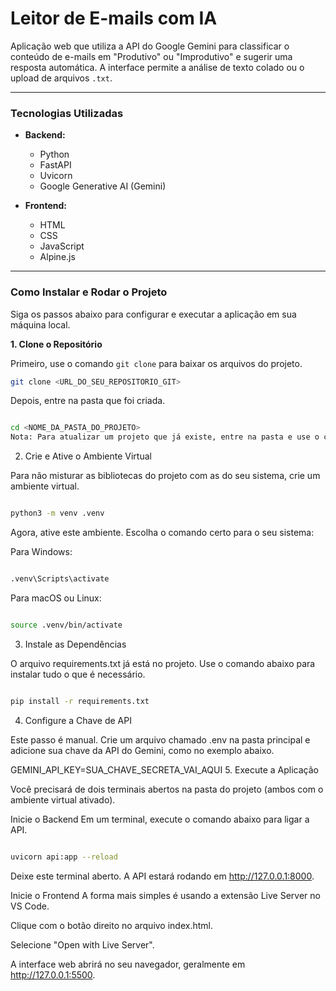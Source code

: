# Leitor de E-mails com IA

Aplicação web que utiliza a API do Google Gemini para classificar o conteúdo de e-mails em "Produtivo" ou "Improdutivo" e sugerir uma resposta automática. A interface permite a análise de texto colado ou o upload de arquivos `.txt`.

---

### Tecnologias Utilizadas

* **Backend:**
    * Python
    * FastAPI
    * Uvicorn
    * Google Generative AI (Gemini)

* **Frontend:**
    * HTML
    * CSS
    * JavaScript
    * Alpine.js

---

### Como Instalar e Rodar o Projeto

Siga os passos abaixo para configurar e executar a aplicação em sua máquina local.

**1. Clone o Repositório**

Primeiro, use o comando `git clone` para baixar os arquivos do projeto.

```bash
git clone <URL_DO_SEU_REPOSITORIO_GIT>
```
Depois, entre na pasta que foi criada.

```Bash

cd <NOME_DA_PASTA_DO_PROJETO>
Nota: Para atualizar um projeto que já existe, entre na pasta e use o comando git pull.
```

2. Crie e Ative o Ambiente Virtual

Para não misturar as bibliotecas do projeto com as do seu sistema, crie um ambiente virtual.

```Bash

python3 -m venv .venv
```
Agora, ative este ambiente. Escolha o comando certo para o seu sistema:

Para Windows:

```Bash

.venv\Scripts\activate
```
Para macOS ou Linux:

```Bash

source .venv/bin/activate
```
3. Instale as Dependências

O arquivo requirements.txt já está no projeto. Use o comando abaixo para instalar tudo o que é necessário.

```Bash

pip install -r requirements.txt
```
4. Configure a Chave de API

Este passo é manual. Crie um arquivo chamado .env na pasta principal e adicione sua chave da API do Gemini, como no exemplo abaixo.

GEMINI_API_KEY=SUA_CHAVE_SECRETA_VAI_AQUI
5. Execute a Aplicação

Você precisará de dois terminais abertos na pasta do projeto (ambos com o ambiente virtual ativado).

Inicie o Backend
Em um terminal, execute o comando abaixo para ligar a API.

```Bash 

uvicorn api:app --reload 
```
Deixe este terminal aberto. A API estará rodando em http://127.0.0.1:8000.

Inicie o Frontend
A forma mais simples é usando a extensão Live Server no VS Code.

Clique com o botão direito no arquivo index.html.

Selecione "Open with Live Server".

A interface web abrirá no seu navegador, geralmente em http://127.0.0.1:5500.